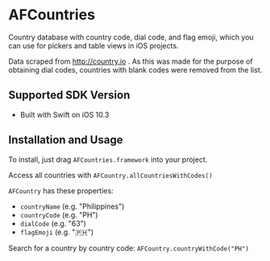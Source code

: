 # AFCountries
Country database with country code, dial code, and flag emoji, which you can use for pickers and table views in iOS projects.

Data scraped from http://country.io . As this was made for the purpose of obtaining dial codes, countries with blank codes were removed from the list.


## Supported SDK Version
- Built with Swift on iOS 10.3


## Installation and Usage
To install, just drag `AFCountries.framework` into your project.

Access all countries with `AFCountry.allCountriesWithCodes()`

`AFCountry` has these properties:
- `countryName` (e.g. "Philippines")
- `countryCode` (e.g. "PH")
- `dialCode` (e.g. "63")
- `flagEmoji` (e.g. "🇵🇭")

Search for a country by country code: `AFCountry.countryWithCode("PH")`
